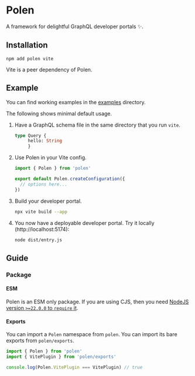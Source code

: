 # Polen

A framework for delightful GraphQL developer portals ✨.

## Installation

```
npm add polen vite
```

Vite is a peer dependency of Polen.

## Example

You can find working examples in the [examples](./examples) directory.

The following shows minimal default usage.

1. Have a GraphQL schema file in the same directory that you run `vite`.

   ```graphql
   type Query {
      	hello: String
    	}
   ```

2. Use Polen in your Vite config.

   ```ts
   import { Polen } from 'polen'

   export default Polen.createConfiguration({
     // options here...
   })
   ```

3. Build your developer portal.

   ```sh
   npx vite build --app
   ```

4. You now have a deployable developer portal. Try it locally
   (http://localhost:5174):

   ```sh
   node dist/entry.js
   ```

## Guide

### Package

#### ESM

Polen is an ESM only package. If you are using CJS, then you need
[NodeJS version `>=22.0.0` to `require` it](https://nodejs.org/api/modules.html#loading-ecmascript-modules-using-require).

#### Exports

You can import a `Polen` namespace from `polen`. You can import its bare exports
from `polen/exports`.

```ts
import { Polen } from 'polen'
import { VitePlugin } from 'polen/exports'

console.log(Polen.VitePlugin === VitePlugin) // true
```
